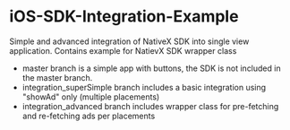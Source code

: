 iOS-SDK-Integration-Example
===========================

Simple and advanced integration of NativeX SDK into single view application. Contains example for NatievX SDK wrapper class

- master branch is a simple app with buttons, the SDK is not included in the master branch.
- integration_superSimple branch includes a basic integration using "showAd" only (multiple placements)
- integration_advanced branch includes wrapper class for pre-fetching and re-fetching ads per placements
